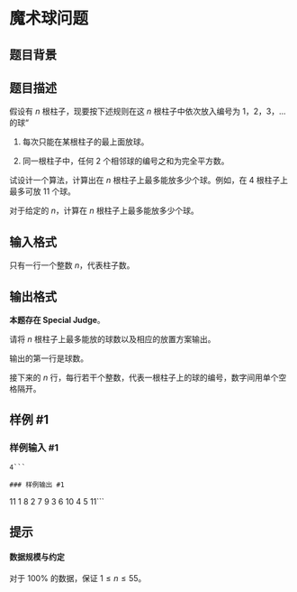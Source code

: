 # 魔术球问题

## 题目背景



## 题目描述

假设有 $n$ 根柱子，现要按下述规则在这 $n$ 根柱子中依次放入编号为 $1$，$2$，$3$，...的球“

1. 每次只能在某根柱子的最上面放球。

2. 同一根柱子中，任何 $2$ 个相邻球的编号之和为完全平方数。

试设计一个算法，计算出在 $n$ 根柱子上最多能放多少个球。例如，在 $4$ 根柱子上最多可放 $11$ 个球。

对于给定的 $n$，计算在 $n$ 根柱子上最多能放多少个球。


## 输入格式

只有一行一个整数 $n$，代表柱子数。

## 输出格式

**本题存在 Special Judge**。

请将 $n$ 根柱子上最多能放的球数以及相应的放置方案输出。

输出的第一行是球数。

接下来的 $n$ 行，每行若干个整数，代表一根柱子上的球的编号，数字间用单个空格隔开。

## 样例 #1

### 样例输入 #1
```
4```

### 样例输出 #1

```
11
1 8
2 7 9
3 6 10
4 5 11```

## 提示

#### 数据规模与约定

对于 $100\%$ 的数据，保证 $1 \leq n \leq 55$。

